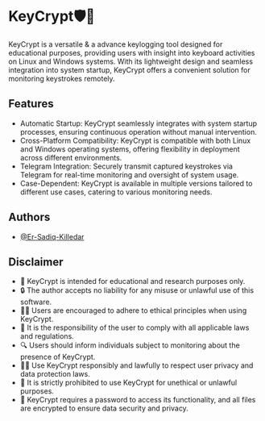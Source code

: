 
# KeyCrypt🛡️🌿

KeyCrypt is a versatile & a advance keylogging tool designed for educational purposes, providing users with insight into keyboard activities on Linux and Windows systems. With its lightweight design and seamless integration into system startup, KeyCrypt offers a convenient solution for monitoring keystrokes remotely.




## Features

- Automatic Startup: KeyCrypt seamlessly integrates with system startup processes, ensuring continuous operation without manual intervention.
- Cross-Platform Compatibility: KeyCrypt is compatible with both Linux and Windows operating systems, offering flexibility in deployment across different environments.
- Telegram Integration: Securely transmit captured keystrokes via Telegram for real-time monitoring and oversight of system usage.
- Case-Dependent: KeyCrypt is available in multiple versions tailored to different use cases, catering to various monitoring needs.

## Authors

- [@Er-Sadiq-Killedar](https://github.com/Er-Sadiq)

## Disclaimer 

- 🚫 KeyCrypt is intended for educational and research purposes only.
- 🔒 The author accepts no liability for any misuse or unlawful use of this software.
- 👨‍💻 Users are encouraged to adhere to ethical principles when using KeyCrypt.
- 📜 It is the responsibility of the user to comply with all applicable laws and regulations.
- 🔍 Users should inform individuals subject to monitoring about the presence of KeyCrypt.
- 👮‍♂️ Use KeyCrypt responsibly and lawfully to respect user privacy and data protection laws.
- 🛑 It is strictly prohibited to use KeyCrypt for unethical or unlawful purposes.
- 🔑 KeyCrypt requires a password to access its functionality, and all files are encrypted to ensure data security and privacy.





